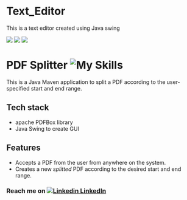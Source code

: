# Text_Editor
This is a text editor created using Java swing

<img src="https://img.shields.io/badge/Apache-D22128?style=for-the-badge&logo=Apache&logoColor=white"> <img src="https://img.shields.io/badge/apache_maven-C71A36?style=for-the-badge&logo=apachemaven&logoColor=white"> <img src="https://img.shields.io/badge/Java-ED8B00?style=for-the-badge&logo=openjdk&logoColor=white">

# PDF Splitter ![My Skills](https://skills.thijs.gg/icons?i=java&theme=light)

This is a Java Maven application to split a PDF according to the user-specified start and end range.


## Tech stack
- apache PDFBox library
- Java Swing to create GUI


## Features

- Accepts a PDF from the user from anywhere on the system.
- Creates a new _splitted_ PDF according to the desired start and end range.

### Reach me on [![Linkedin](https://i.stack.imgur.com/gVE0j.png) LinkedIn](https://www.linkedin.com/in/devanshusharma10/)
